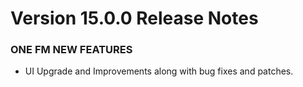 # Version 15.0.0 Release Notes

### ONE FM NEW FEATURES

- UI Upgrade and Improvements along with bug fixes and patches.